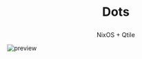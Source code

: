 # <p align="center">Dots</p>

<p align="center">NixOS + Qtile</p>

![preview](img/meh.png?raw=true)
